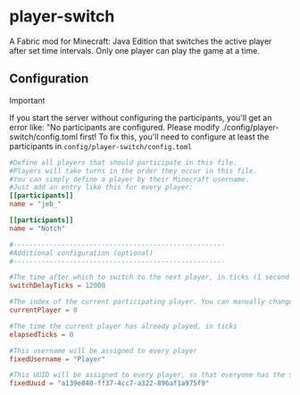 # player-switch
A Fabric mod for Minecraft: Java Edition that switches the active player after set time intervals. 
Only one player can play the game at a time.

## Configuration
> [!IMPORTANT]
> If you start the server without configuring the participants, you'll get an error like: "No participants are configured. Please modify ./config/player-switch/config.toml first!
> To fix this, you'll need to configure at least the participants in `config/player-switch/config.toml`

```toml
#Define all players that should participate in this file.
#Players will take turns in the order they occur in this file.
#You can simply define a player by their Minecraft username.
#Just add an entry like this for every player:
[[participants]]
name = "jeb_"

[[participants]]
name = "Notch"

#-----------------------------------------------------
#Additional configuration (optional)
#-----------------------------------------------------

#The time after which to switch to the next player, in ticks (1 second = 20 ticks, 1 minute = 1200 ticks, 10 minutes = 12000 ticks ...)
switchDelayTicks = 12000

#The index of the current participating player. You can manually change it to modify the player whose turn it is currently.
currentPlayer = 0

#The time the current player has already played, in ticks
elapsedTicks = 0

#This username will be assigned to every player
fixedUsername = "Player"

#This UUID will be assigned to every player, so that everyone has the same player and world data
fixedUuid = "a139e840-ff37-4cc7-a322-896af1a975f9"
```